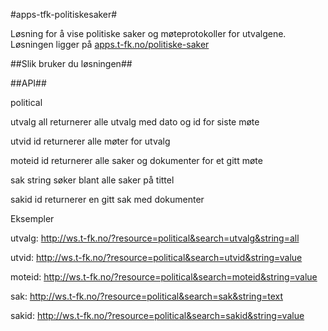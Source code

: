 #apps-tfk-politiskesaker#

Løsning for å vise politiske saker og møteprotokoller for utvalgene. Løsningen ligger på [apps.t-fk.no/politiske-saker](http://apps.t-fk.no/politiske-saker)

##Slik bruker du løsningen##


##API##

political

utvalg all returnerer alle utvalg med dato og id for siste møte

utvid id returnerer alle møter for utvalg

moteid id returnerer alle saker og dokumenter for et gitt møte

sak string søker blant alle saker på tittel

sakid id returnerer en gitt sak med dokumenter



Eksempler

utvalg:
http://ws.t-fk.no/?resource=political&search=utvalg&string=all

utvid:
http://ws.t-fk.no/?resource=political&search=utvid&string=value

moteid:
http://ws.t-fk.no/?resource=political&search=moteid&string=value

sak:
http://ws.t-fk.no/?resource=political&search=sak&string=text

sakid:
http://ws.t-fk.no/?resource=political&search=sakid&string=value
